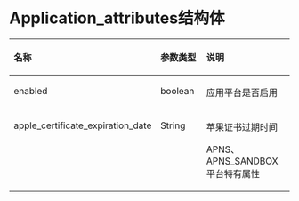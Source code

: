 # Application\_attributes结构体<a name="ZH-CN_TOPIC_0118716352"></a>

<a name="table1480745216468"></a>
<table><thead align="left"><tr id="row20839185244616"><th class="cellrowborder" valign="top" width="34.65346534653465%" id="mcps1.1.4.1.1"><p id="p19839352124611"><a name="p19839352124611"></a><a name="p19839352124611"></a>名称</p>
</th>
<th class="cellrowborder" valign="top" width="21.782178217821784%" id="mcps1.1.4.1.2"><p id="p383965219468"><a name="p383965219468"></a><a name="p383965219468"></a>参数类型</p>
</th>
<th class="cellrowborder" valign="top" width="43.56435643564357%" id="mcps1.1.4.1.3"><p id="p138399524465"><a name="p138399524465"></a><a name="p138399524465"></a>说明</p>
</th>
</tr>
</thead>
<tbody><tr id="row2839125294619"><td class="cellrowborder" valign="top" width="34.65346534653465%" headers="mcps1.1.4.1.1 "><p id="p13839145218464"><a name="p13839145218464"></a><a name="p13839145218464"></a>enabled</p>
</td>
<td class="cellrowborder" valign="top" width="21.782178217821784%" headers="mcps1.1.4.1.2 "><p id="p18839105220462"><a name="p18839105220462"></a><a name="p18839105220462"></a>boolean</p>
</td>
<td class="cellrowborder" valign="top" width="43.56435643564357%" headers="mcps1.1.4.1.3 "><p id="p1839952134616"><a name="p1839952134616"></a><a name="p1839952134616"></a>应用平台是否启用</p>
</td>
</tr>
<tr id="row15839185204612"><td class="cellrowborder" valign="top" width="34.65346534653465%" headers="mcps1.1.4.1.1 "><p id="p4839175274617"><a name="p4839175274617"></a><a name="p4839175274617"></a>apple_certificate_expiration_date</p>
</td>
<td class="cellrowborder" valign="top" width="21.782178217821784%" headers="mcps1.1.4.1.2 "><p id="p19839125218462"><a name="p19839125218462"></a><a name="p19839125218462"></a>String</p>
</td>
<td class="cellrowborder" valign="top" width="43.56435643564357%" headers="mcps1.1.4.1.3 "><p id="p1839205234610"><a name="p1839205234610"></a><a name="p1839205234610"></a>苹果证书过期时间</p>
<p id="p776310367391"><a name="p776310367391"></a><a name="p776310367391"></a>APNS、APNS_SANDBOX平台特有属性</p>
</td>
</tr>
</tbody>
</table>

